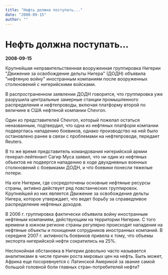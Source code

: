 ```yaml
---
title: "Нефть должна поступать..."
date: "2008-09-15"
author: ""
---
```


# Нефть должна поступать...

**2008-09-15** 

Крупнейшая неправительственная вооруженная группировка Нигерии "Движение за освобождение дельты Нигера" (ДОДН) объявила "нефтяную войну" иностранным компаниям после вооруженных столкновений с нигерийскими войсками.

В распространенном заявлении ДОДН говорится, что группировка уже разрушила центральные замерные станции промышленного распределения и нефтепроводы, включая платформу второй по величине в США нефтяной компании Chevron.

Один из представителей Chevron, который пожелал остаться неназванным, подтвердил, что одна из нефтяных платформ компании подверглась нападению боевиков, однако производство на ней было остановлено ранее в связи с проблемами на нефтепроводе, передает Reuters.

В то же время представитель командования нигерийской армии генерал-лейтенант Сагир Муса заявил, что ни один из нефтяных объектов не подвергся нападению в ходе двухдневных военных столкновений с боевиками ДОДН, и что боевики понесли тяжелые потери.

На юге Нигерии, где сосредоточены основные нефтяные ресурсы страны, активно действует ряд повстанческих группировок. Крупнейшей из них является Движение за освобождение дельты Нигера, которое утверждает, что ведет борьбу за справедливое распределение нефтяных доходов.

В 2006 г. группировка фактически объявила войну иностранным нефтяным компаниям, действующим на территории Нигерии. С того времени в южном регионе страны регулярно происходят нападения на нефтяные объекты и похищения сотрудников иностранных компаний. В середине 2007 г. активность боевиков привела к тому, что объемы экспорта нигерийской нефти сократились на 25%.

Неспокойная обстановка в Нигерии довольно часто называется аналитиками в числе причин роста мировых цен на нефть. Быть может, Африка еще посоревнуется с Латинской Америкой за звание самой большой головной боли главных стран-потребителей нефти?